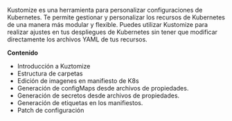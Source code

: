 Kustomize es una herramienta para personalizar configuraciones de Kubernetes. Te permite gestionar y personalizar los recursos de Kubernetes de una manera más modular y flexible. Puedes utilizar Kustomize para realizar ajustes en tus despliegues de Kubernetes sin tener que modificar directamente los archivos YAML de tus recursos.



**Contenido**

- Introducción  a Kuztomize
- Estructura de carpetas
- Edición de imagenes en manifiesto de K8s
- Generación de configMaps desde archivos de propiedades.
- Generación de secretos desde archivos de propiedades.
- Generación de etiquetas en los manifiestos.
- Patch de configuración 
